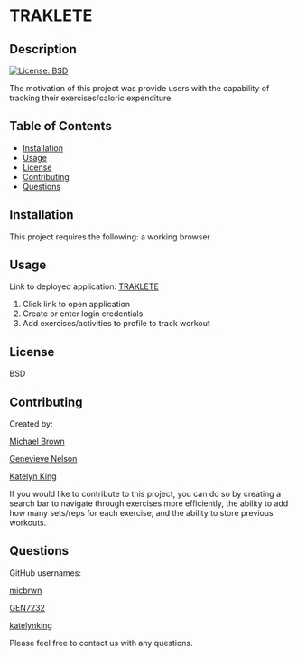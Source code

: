 # TRAKLETE

## Description

[![License: BSD](https://img.shields.io/badge/License-BSD-yellow.svg)](https://opensource.org/licenses/BSD)


The motivation of this project was provide users with the capability of tracking their exercises/caloric expenditure.




## Table of Contents
- [Installation](#installation)
- [Usage](#usage)
- [License](#license)
- [Contributing](#contributing)
- [Questions](#questions)

<a name="installation"></a>
## Installation 

This project requires the following: a working browser

<a name="usage"></a>
## Usage 
Link to deployed application: [TRAKLETE](link)

1. Click link to open application
2. Create or enter login credentials
3. Add exercises/activities to profile to track workout


<a name="license"></a>
## License 
BSD

  
  <a name="contributing"></a>
  ## Contributing
  
  Created by: 

  [Michael Brown](https://github.com/micbrwn) 

  [Genevieve Nelson](https://github.com/GEN7232)

  [Katelyn King](https://github.com/katelynking) 

  
  
  If you would like to contribute to this project, you can do so by creating a search bar to navigate through exercises more efficiently, the ability to add how many sets/reps for each exercise, and the ability to store previous workouts.

  
 

  <a name="questions"></a>
  ## Questions
  
  GitHub usernames: 

  [micbrwn](https://github.com/micbrwn) 

  [GEN7232](https://github.com/GEN7232)

  [katelynking](https://github.com/katelynking)



  
  Please feel free to contact us with any questions.
